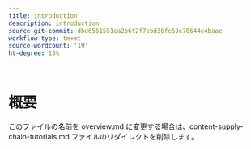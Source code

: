 ```yaml
---
title: introduction
description: introduction
source-git-commit: dbd6561551ea2b6f2f7ebd36fc53e70644e4baac
workflow-type: tm+mt
source-wordcount: '19'
ht-degree: 15%

---
```


# 概要

このファイルの名前を overview.md に変更する場合は、content-supply-chain-tutorials.md ファイルのリダイレクトを削除します。

